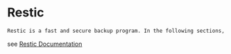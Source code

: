 # Restic
```bash
Restic is a fast and secure backup program. In the following sections, we will present typical workflows, starting with installing, preparing a new repository, and making the first backup.
```
see [Restic Documentation](https://restic.readthedocs.io/en/stable/)

